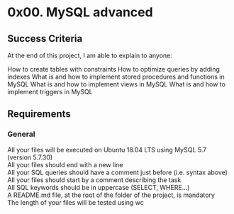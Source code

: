 # 0x00. MySQL advanced

## Success Criteria
At the end of this project, I am able to explain to anyone:

How to create tables with constraints How to optimize queries by adding indexes What is and how to implement stored procedures and functions in MySQL What is and how to implement views in MySQL What is and how to implement triggers in MySQL  

## Requirements

### General
All your files will be executed on Ubuntu 18.04 LTS using MySQL 5.7 (version 5.7.30)  
All your files should end with a new line  
All your SQL queries should have a comment just before (i.e. syntax above)  
All your files should start by a comment describing the task   
All SQL keywords should be in uppercase (SELECT, WHERE…)  
A README.md file, at the root of the folder of the project, is mandatory  
The length of your files will be tested using wc  
